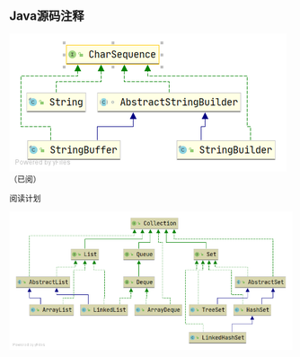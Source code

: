 ## Java源码注释



![img](./images/CharSequence.png) （已阅）

    
阅读计划

![img](./images/Collection.png)
   

